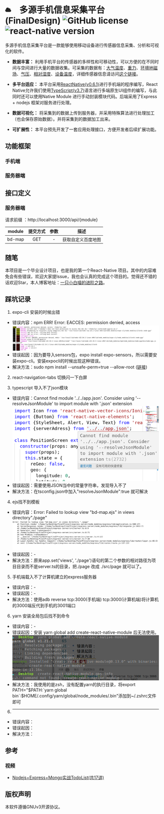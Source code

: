 # <img src='./readme/icon.png' height="20" width="20" style='margin-right:20px'> 多源手机信息采集平台(FinalDesign) ![GitHub license](https://img.shields.io/badge/license-GNUv3-blue.svg) ![react-native version](https://img.shields.io/badge/ReactNative-0.6.1-yellow.svg)

多源手机信息采集平台是一款能够使用移动设备进行传感器信息采集、分析和可视化的软件。

* **数据丰富：** 利用手机平台的传感器的多样性和可移动性，可以方便的在不同时间与空间进行大量的数据收集。可采集的数据有：[大气温度](https://developer.android.google.cn/reference/android/hardware/Sensor.html#TYPE_AMBIENT_TEMPERATURE)、[重力](https://developer.android.google.cn/reference/android/hardware/Sensor.html#TYPE_GRAVITY)、[环境地磁场](https://developer.android.google.cn/reference/android/hardware/Sensor.html#TYPE_MAGNETIC_FIELD)、[气压](https://developer.android.google.cn/reference/android/hardware/Sensor.html#TYPE_PRESSURE)、[相对湿度](https://developer.android.google.cn/reference/android/hardware/Sensor.html#TYPE_RELATIVE_HUMIDITY)、[设备温度](https://developer.android.google.cn/reference/android/hardware/Sensor.html#TYPE_TEMPERATURE)，详细传感器信息请访问[这个链接](https://developer.android.google.cn/guide/topics/sensors/sensors_overview)。

* **多平台适应：** 本平台采用[ReactNative(v0.6.1)](https://reactnative.cn/)进行手机端的程序编写，React Native允许我们使用[TypeScript(v3.7)](https://www.typescriptlang.org/)语言进行多端原生UI组件的编写，与此同时还可以使用Native Module 进行手动封装模块代码。后端采用了Express + nodejs 框架对服务进行处理。

* **数据可视化：** 将采集到的数据上传到服务器，并采用特殊算法进行处理加工（也会保存原始数据）。并将采集到的数据加工出来。

* **可扩展性：** 本平台预先开发了一套应用处理接口，方便开发者后续扩展功能。

## 功能框架
### 手机端

### 服务器端

## 接口定义
### 服务器端
  
请求前缀 ：http://localhost:3000/api/{module}

|module|提交方式|参数|描述|
:-: | :-: | :-: | :-: | 
bd-map|GET|-|获取自定义百度地图
## 随笔
本项目是一个毕业设计项目，也是我的第一个React-Native 项目。其中的内容难免会有些错误，欢迎大家提Issue，我也会认真的完成这个项目的。觉得还不错的话欢迎Star，本人博客地址：[一只小白喵的进阶之路](https://lovelywhite.cn/)。

## 踩坑记录

1. expo-cli 安装的时候出错

* 错误内容：npm ERR! Error: EACCES: permission denied, access
![expo-cli1](./readme/error/expo-cli1.png)
* 错误起因：因为要导入sensors包，expo install expo-sensors，所以需要安装expo-cli。安装expocli的时候出现这种错误。
* 解决方法：sudo npm install --unsafe-perm=true --allow-root ([链接](https://blog.csdn.net/testcs_dn/article/details/78869419))

2. react-navigation-tabs 切换闪一下白屏

3. typescript 导入不了json模块

* 错误内容：Cannot find module '../../app.json'. Consider using '--resolveJsonModule' to import module with '.json' extension![json1](./readme/error/json1.png)
* 错误起因：需要使用JSON当中的常量字符串，发现导入不了
* 解决方法：在tsconfig.json中加入"resolveJsonModule":true 就可解决

4. ejs找不到模板

* 错误内容：Error: Failed to lookup view "bd-map.ejs" in views directory"./page" ![ejs1](./readme/error/ejs1.png)
* 错误起因：-
* 解决方法：原来app.set('views', './page')语句的第二个参数的相对路径为项目目录而不是server.ts的目录，把./page 改成 ./src/page 就可以了。

5. 手机端载入不了计算机建立的express服务器

* 错误内容：-
* 错误起因：-
* 解决方法：使用adb reverse tcp:3000(手机端) tcp:3000(计算机端)将计算机的3000端反代到手机的3001端口

6. yarn 安装全局包后找不到命令

* 错误内容：-
* 错误起因：安装 yarn global add create-react-native-module 后无法使用。![yarn1](./readme/error/yarn1.png)
* 解决方法：我使用的是zsh，没有配置yarn的执行目录，将export PATH="$PATH:`yarn global bin`:$HOME/.config/yarn/global/node_modules/.bin"添加到~/.zshrc文件即可

6. ---------------

* 错误内容：
* 错误起因：
* 解决方法：
## 参考

### 视频

* [Nodejs+Express+Mongo实战TodoList(共17讲)](https://www.bilibili.com/video/av20196752)

## 版权声明

本软件遵循GNUv3开源协议。
